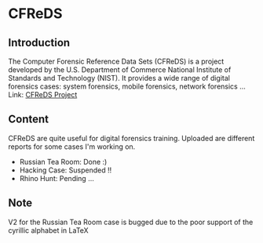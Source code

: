 # CFReDS

## Introduction

The Computer Forensic Reference Data Sets (CFReDS) is a project developed by the U.S. Department of Commerce National Institute of Standards and Technology (NIST).
It provides a wide range of digital forensics cases: system forensics, mobile forensics, network forensics ...  
Link: <a href="https://www.cfreds.nist.gov/">CFReDS Project</a>

## Content

CFReDS are quite useful for digital forensics training. Uploaded are different reports for some cases I'm working on.  

- Russian Tea Room: Done :)
- Hacking Case: Suspended !!
- Rhino Hunt: Pending ...

## Note

V2 for the Russian Tea Room case is bugged due to the poor support of the cyrillic alphabet in LaTeX
